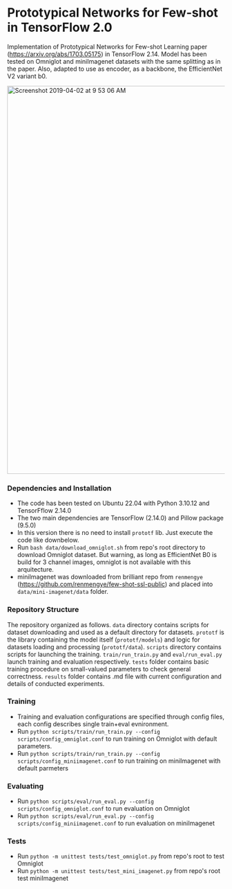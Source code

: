 # Prototypical Networks for Few-shot in TensorFlow 2.0
Implementation of Prototypical Networks for Few-shot Learning paper (https://arxiv.org/abs/1703.05175) in TensorFlow 2.14. Model has been tested on Omniglot and miniImagenet datasets with the same splitting as in the paper. Also, adapted to use as encoder, as a backbone, the EfficientNet V2 variant b0.

<img width="896" alt="Screenshot 2019-04-02 at 9 53 06 AM" src="https://user-images.githubusercontent.com/23639048/55438102-5d9e4c00-55a9-11e9-86e2-b4f79f880b83.png">

### Dependencies and Installation
* The code has been tested on Ubuntu 22.04 with Python 3.10.12 and TensorFflow 2.14.0
* The two main dependencies are TensorFlow (2.14.0) and Pillow package (9.5.0)
* In this version there is no need to install `prototf` lib. Just execute the code like downbelow.
* Run `bash data/download_omniglot.sh` from repo's root directory to download Omniglot dataset. But warning, as long as EfficientNet B0 is build for 3 channel images, omniglot is not available with this arquitecture.
* miniImagenet was downloaded from brilliant repo from `renmengye` (https://github.com/renmengye/few-shot-ssl-public) and placed into `data/mini-imagenet/data` folder. 

### Repository Structure

The repository organized as follows. `data` directory contains scripts for dataset downloading and used as a default directory for datasets. `prototf` is the library containing the model itself (`prototf/models`) and logic for datasets loading and processing (`prototf/data`). `scripts` directory contains scripts for launching the training. `train/run_train.py` and `eval/run_eval.py` launch training and evaluation respectively. `tests` folder contains basic training procedure on small-valued parameters to check general correctness. `results` folder contains .md file with current configuration and details of conducted experiments.

### Training

* Training and evaluation configurations are specified through config files, each config describes single train+eval evnironment.
* Run `python scripts/train/run_train.py --config scripts/config_omniglot.conf` to run training on Omniglot with default parameters.
* Run `python scripts/train/run_train.py --config scripts/config_miniimagenet.conf` to run training on miniImagenet with default parmeters

### Evaluating

* Run `python scripts/eval/run_eval.py --config scripts/config_omniglot.conf` to run evaluation on Omniglot
* Run `python scripts/eval/run_eval.py --config scripts/config_miniimagenet.conf` to run evaluation on miniImagenet

### Tests

* Run `python -m unittest tests/test_omniglot.py` from repo's root to test Omniglot
* Run `python -m unittest tests/test_mini_imagenet.py` from repo's root test miniImagenet 